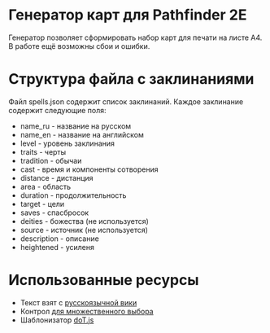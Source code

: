 # Генератор карт для Pathfinder 2E
Генератор позволяет сформировать набор карт для печати на листе A4. В работе ещё возможны сбои и ошибки.

# Структура файла с заклинаниями
Файл spells.json содержит список заклинаний. Каждое заклинание содержит следующие поля:
- name_ru - название на русском
- name_en - название на английском
- level - уровень заклинания
- traits - черты
- tradition - обычаи
- cast - время и компоненты сотворения
- distance - дистанция
- area - область
- duration - продолжительность
- target - цели
- saves - спасбросок
- deities - божества (не используется)
- source - источник (не используется)
- description - описание
- heightened - усиленя

# Использованные ресурсы
- Текст взят с <a href="http://www.pf2e-ru-translation.readthedocs.io">русскоязычной вики</a>
- Контрол <a href="https://github.com/snapappointments/bootstrap-select/blob/master/LICENSE">для множественного выбора</a>
- Шаблонизатор <a href="https://github.com/olado/doT/blob/master/LICENSE-DOT.txt">doT.js</a>